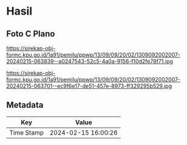 # Hasil

## Foto C Plano

https://sirekap-obj-formc.kpu.go.id/1a91/pemilu/ppwp/13/09/09/20/02/1309092002007-20240215-063839--a0247543-52c5-4a0a-9156-f10d2fe78f71.jpg

https://sirekap-obj-formc.kpu.go.id/1a91/pemilu/ppwp/13/09/09/20/02/1309092002007-20240215-063701--ec9f6e17-de51-457e-8973-ff329295b529.jpg


## Metadata

| Key        | Value               |
| ---------- | ------------------- |
| Time Stamp | 2024-02-15 16:00:26 |



